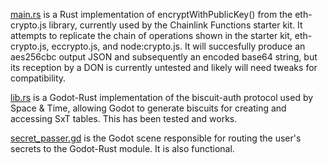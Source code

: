  [main.rs](main.rs) is a Rust implementation of encryptWithPublicKey() from the eth-crypto.js library, currently used by the Chainlink Functions starter kit.  It attempts to replicate the chain of operations shown in the starter kit, eth-crypto.js, eccrypto.js, and node:crypto.js. It will succesfully produce an aes256cbc output JSON and subsequently an encoded base64 string, but its reception by a DON is currently untested and likely will need tweaks for compatibility.
 
[lib.rs](/secrets/biscuits/lib.rs) is a Godot-Rust implementation of the biscuit-auth protocol used by Space & Time, allowing Godot to generate biscuits for creating and accessing SxT tables.  This has been tested and works.

[secret_passer.gd](/secrets/biscuits/secret_passer.gd) is the Godot scene responsible for routing the user's secrets to the Godot-Rust module.  It is also functional.
